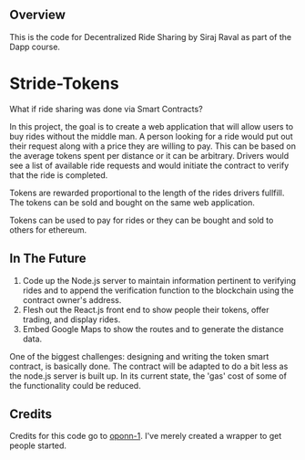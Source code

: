 ## Overview

This is the code for Decentralized Ride Sharing by Siraj Raval as part of the Dapp course. 


# Stride-Tokens
What if ride sharing was done via Smart Contracts?

In this project, the goal is to create a web application that will allow users to buy rides without the middle man. A person looking for a ride would put out their request along with a price they are willing to pay. This can be based on the average tokens spent per distance or it can be arbitrary. Drivers would see a list of available ride requests and would initiate the contract to verify that the ride is completed.

Tokens are rewarded proportional to the length of the rides drivers fullfill. The tokens can be sold and bought on the same web application. 

Tokens can be used to pay for rides or they can be bought and sold to others for ethereum.

## In The Future

1. Code up the Node.js server to maintain information pertinent to verifying rides and to append the verification function to the blockchain using the contract owner's address.
1. Flesh out the React.js front end to show people their tokens, offer trading, and display rides.
1. Embed Google Maps to show the routes and to generate the distance data.

One of the biggest challenges: designing and writing the token smart contract, is basically done. The contract will be adapted to do a bit less as the node.js server is built up. In its current state, the 'gas' cost of some of the functionality could be reduced. 

## Credits 

Credits for this code go to [oponn-1](https://github.com/Oponn-1/Stride-Tokens). I've merely created a wrapper to get people started. 
